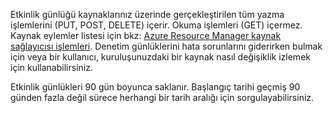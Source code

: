 Etkinlik günlüğü kaynaklarınız üzerinde gerçekleştirilen tüm yazma işlemlerini (PUT, POST, DELETE) içerir. Okuma işlemleri (GET) içermez. Kaynak eylemler listesi için bkz: [Azure Resource Manager kaynak sağlayıcısı işlemleri](../articles/active-directory/role-based-access-control-resource-provider-operations.md). Denetim günlüklerini hata sorunlarını giderirken bulmak için veya bir kullanıcı, kuruluşunuzdaki bir kaynak nasıl değişiklik izlemek için kullanabilirsiniz.

Etkinlik günlükleri 90 gün boyunca saklanır. Başlangıç tarihi geçmiş 90 günden fazla değil sürece herhangi bir tarih aralığı için sorgulayabilirsiniz.

